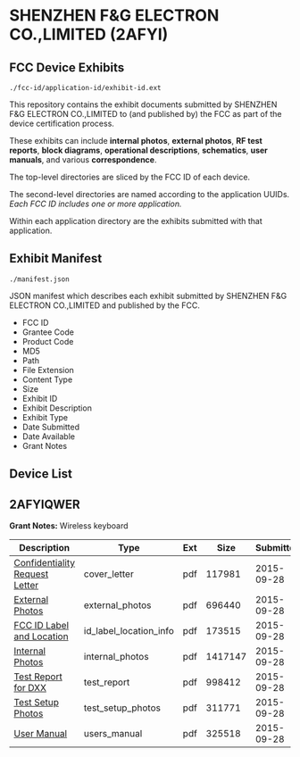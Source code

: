 # SHENZHEN F&G ELECTRON CO.,LIMITED (2AFYI)
## FCC Device Exhibits

```
./fcc-id/application-id/exhibit-id.ext
```

This repository contains the exhibit documents submitted by SHENZHEN F&G ELECTRON CO.,LIMITED to (and published by) the FCC as part of the device certification process.

These exhibits can include **internal photos**, **external photos**, **RF test reports**, **block diagrams**, **operational descriptions**, **schematics**, **user manuals**, and various **correspondence**.

The top-level directories are sliced by the FCC ID of each device.

The second-level directories are named according to the application UUIDs. *Each FCC ID includes one or more application.*

Within each application directory are the exhibits submitted with that application. 

## Exhibit Manifest

```
./manifest.json
```

JSON manifest which describes each exhibit submitted by SHENZHEN F&G ELECTRON CO.,LIMITED and published by the FCC.

- FCC ID
- Grantee Code
- Product Code
- MD5
- Path
- File Extension
- Content Type
- Size
- Exhibit ID
- Exhibit Description
- Exhibit Type
- Date Submitted
- Date Available
- Grant Notes

## Device List
## 2AFYIQWER
**Grant Notes:** Wireless keyboard

| Description | Type | Ext | Size | Submitted | Available |
| ----------- | ---- | --- | ---- | --------- | --------- |
| [Confidentiality Request Letter](2AFYIQWER/e770709e74cdd52c93e70a75badd32c7/2763883.pdf) | cover_letter | pdf | 117981 | 2015-09-28 | 2015-09-28 |
| [External Photos](2AFYIQWER/e770709e74cdd52c93e70a75badd32c7/2763884.pdf) | external_photos | pdf | 696440 | 2015-09-28 | 2015-09-28 |
| [FCC ID Label and Location](2AFYIQWER/e770709e74cdd52c93e70a75badd32c7/2763886.pdf) | id_label_location_info | pdf | 173515 | 2015-09-28 | 2015-09-28 |
| [Internal Photos](2AFYIQWER/e770709e74cdd52c93e70a75badd32c7/2763885.pdf) | internal_photos | pdf | 1417147 | 2015-09-28 | 2015-09-28 |
| [Test Report for DXX](2AFYIQWER/e770709e74cdd52c93e70a75badd32c7/2763888.pdf) | test_report | pdf | 998412 | 2015-09-28 | 2015-09-28 |
| [Test Setup Photos](2AFYIQWER/e770709e74cdd52c93e70a75badd32c7/2763887.pdf) | test_setup_photos | pdf | 311771 | 2015-09-28 | 2015-09-28 |
| [User Manual](2AFYIQWER/e770709e74cdd52c93e70a75badd32c7/2763889.pdf) | users_manual | pdf | 325518 | 2015-09-28 | 2015-09-28 |
